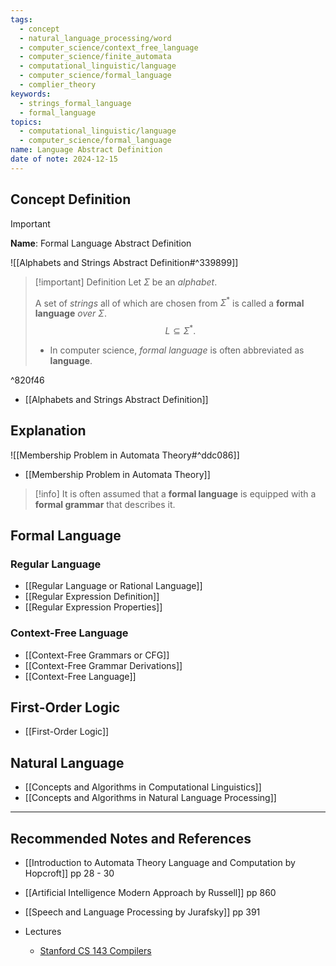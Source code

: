 ```yaml
---
tags:
  - concept
  - natural_language_processing/word
  - computer_science/context_free_language
  - computer_science/finite_automata
  - computational_linguistic/language
  - computer_science/formal_language
  - complier_theory
keywords:
  - strings_formal_language
  - formal_language
topics:
  - computational_linguistic/language
  - computer_science/formal_language
name: Language Abstract Definition
date of note: 2024-12-15
---
```


## Concept Definition

>[!important]
>**Name**: Formal Language Abstract Definition

![[Alphabets and Strings Abstract Definition#^339899]]

>[!important] Definition
>Let $\Sigma$ be an *alphabet*.
>
>A set of *strings* all of which are chosen from $\Sigma^{*}$ is called a **formal language** *over* $\Sigma$. $$L \subseteq \Sigma^{*}.$$
>- In computer science, *formal language* is often abbreviated as **language**.

^820f46

- [[Alphabets and Strings Abstract Definition]]



## Explanation

![[Membership Problem in Automata Theory#^ddc086]]

- [[Membership Problem in Automata Theory]]

>[!info]
>It is often assumed that a **formal language** is equipped with a **formal grammar** that describes it.

## Formal Language

### Regular Language

- [[Regular Language or Rational Language]]
- [[Regular Expression Definition]]
- [[Regular Expression Properties]]

### Context-Free Language

- [[Context-Free Grammars or CFG]]
- [[Context-Free Grammar Derivations]]
- [[Context-Free Language]]

## First-Order Logic

- [[First-Order Logic]]


## Natural Language

- [[Concepts and Algorithms in Computational Linguistics]]
- [[Concepts and Algorithms in Natural Language Processing]]



-----------
##  Recommended Notes and References


- [[Introduction to Automata Theory Language and Computation by Hopcroft]] pp 28 - 30
- [[Artificial Intelligence Modern Approach by Russell]] pp 860
- [[Speech and Language Processing by Jurafsky]] pp 391

- Lectures
	- [Stanford CS 143 Compilers](http://web.stanford.edu/class/cs143/)